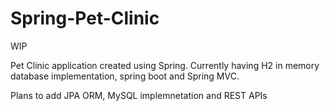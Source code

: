 # Spring-Pet-Clinic
WIP

Pet Clinic application created using Spring. Currently having H2 in memory database implementation, spring boot and Spring MVC.

Plans to add JPA ORM, MySQL implemnetation and REST APIs
